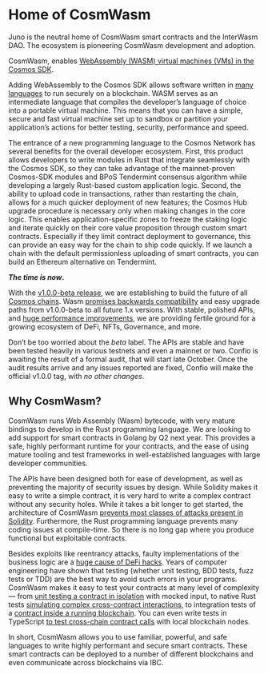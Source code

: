 # Home of CosmWasm

Juno is the neutral home of CosmWasm smart contracts and the InterWasm DAO. The ecosystem is pioneering CosmWasm development and adoption.

CosmWasm, enables [WebAssembly (WASM) virtual machines (VMs) in the Cosmos SDK](https://medium.com/@interchain\_io/virtual-machines-take-off-in-the-cosmos-3d11bd6ae942).&#x20;

Adding WebAssembly to the Cosmos SDK allows software written in [many languages](https://github.com/appcypher/awesome-wasm-langs/blob/master/README.md) to run securely on a blockchain. WASM serves as an intermediate language that compiles the developer’s language of choice into a portable virtual machine. This means that you can have a simple, secure and fast virtual machine set up to sandbox or partition your application’s actions for better testing, security, performance and speed.

The entrance of a new programming language to the Cosmos Network has several benefits for the overall developer ecosystem. First, this product allows developers to write modules in Rust that integrate seamlessly with the Cosmos SDK, so they can take advantage of the mainnet-proven Cosmos-SDK modules and BPoS Tendermint consensus algorithm while developing a largely Rust-based custom application logic. Second, the ability to upload code in transactions, rather than restarting the chain, allows for a much quicker deployment of new features; the Cosmos Hub upgrade procedure is necessary only when making changes in the core logic. This enables application-specific zones to freeze the staking logic and iterate quickly on their core value proposition through custom smart contracts. Especially if they limit contract deployment to governance, this can provide an easy way for the chain to ship code quickly. If we launch a chain with the default permissionless uploading of smart contracts, you can build an Ethereum alternative on Tendermint.

_**The time is now**_**.**

With the [v1.0.0-beta release](https://github.com/CosmWasm/cosmwasm/tree/v1.0.0-beta), we are establishing to build the future of all [Cosmos chains](https://cosmos.network). Wasm [promises backwards compatibility](https://medium.com/cosmwasm/wen-cosmwasm-1-0-f83c3528187c) and easy upgrade paths from v1.0.0-beta to all future 1.x versions. With stable, polished APIs, and [huge performance improvements](https://medium.com/cosmwasm/wasmer-1-0-integrated-into-cosmwasm-2fa87437458c), we are providing fertile ground for a growing ecosystem of DeFi, NFTs, Governance, and more.

Don’t be too worried about the _beta_ label. The APIs are stable and have been tested heavily in various testnets and even a mainnet or two. Confio is awaiting the result of a formal audit, that will start late October. Once the audit results arrive and any issues reported are fixed, Confio will make the official v1.0.0 tag, with _no other changes_.

## Why CosmWasm? <a href="ea4f" id="ea4f"></a>

CosmWasm runs Web Assembly (Wasm) bytecode, with very mature bindings to develop in the Rust programming language. We are looking to add support for smart contracts in Golang by Q2 next year. This provides a safe, highly performant runtime for your contracts, and the ease of using mature tooling and test frameworks in well-established languages with large developer communities.

The APIs have been designed both for ease of development, as well as preventing the majority of security issues by design. While Solidity makes it easy to write a simple contract, it is very hard to write a complex contract without any security holes. While it takes a bit longer to get started, the architecture of CosmWasm [prevents most classes of attacks present in Solidity](https://docs.cosmwasm.com/docs/0.16/architecture/smart-contracts). Furthermore, the Rust programming language prevents many coding issues at compile-time. So there is no long gap where you produce functional but exploitable contracts.

Besides exploits like reentrancy attacks, faulty implementations of the business logic are a [huge cause of DeFi hacks](https://defirate.com/opyn-hack/). Years of computer engineering have shown that testing (whether unit testing, BDD tests, fuzz tests or TDD) are the best way to avoid such errors in your programs. CosmWasm makes it easy to test your contracts at many level of complexity — from [unit testing a contract in isolation](https://github.com/CosmWasm/cw-plus/blob/main/contracts/cw20-base/src/contract.rs#L786-L831) with mocked input, to native Rust tests [simulating complex cross-contract interactions](https://github.com/CosmWasm/cw-plus/blob/main/contracts/cw3-flex-multisig/src/contract.rs#L528-L572), to integration tests of a [contract inside a running blockchain](https://github.com/CosmWasm/wasmd/blob/master/x/wasm/keeper/staking\_test.go#L225-L271). You can even write tests in TypeScript [to test cross-chain contract calls](https://github.com/confio/ts-relayer/blob/main/src/lib/cosmwasm.spec.ts#L152-L298) with local blockchain nodes.

In short, CosmWasm allows you to use familiar, powerful, and safe languages to write highly performant and secure smart contracts. These smart contracts can be deployed to a number of different blockchains and even communicate across blockchains via IBC.







